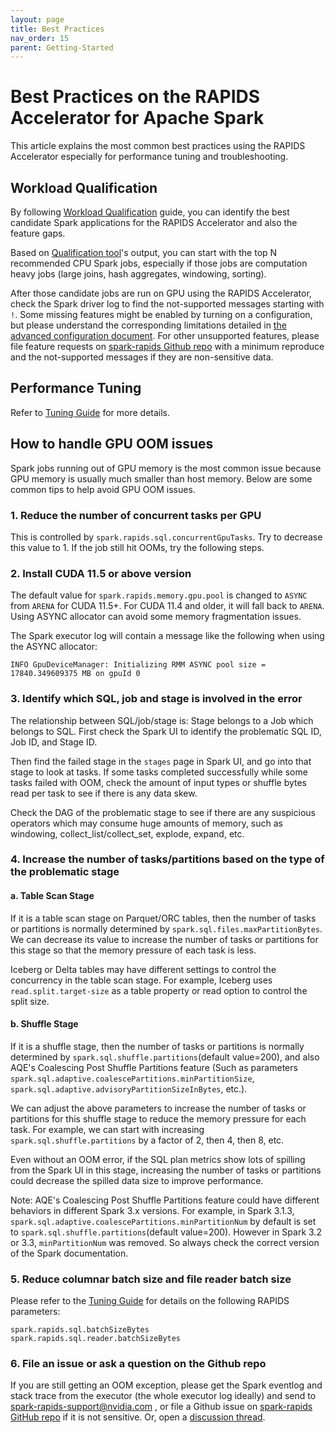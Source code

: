```yaml
---
layout: page
title: Best Practices
nav_order: 15
parent: Getting-Started
---
```


# Best Practices on the RAPIDS Accelerator for Apache Spark

This article explains the most common best practices using the RAPIDS Accelerator especially for 
performance tuning and troubleshooting.

## Workload Qualification

By following [Workload Qualification](./getting-started-workload-qualification.md) guide, you can 
identify the best candidate Spark applications for the RAPIDS Accelerator and also the feature gaps.

Based on [Qualification tool](../spark-qualification-tool.md)'s output, you can start with the top N
recommended CPU Spark jobs, especially if those jobs are computation heavy jobs (large joins, 
hash aggregates, windowing, sorting).

After those candidate jobs are run on GPU using the RAPIDS Accelerator, check the Spark driver 
log to find the not-supported messages starting with `!`. Some missing features might be enabled by
turning on a configuration, but please understand the corresponding limitations detailed in 
[the advanced configuration document](../additional-functionality/advanced_configs.md).
For other unsupported features, please file feature requests on 
[spark-rapids Github repo](https://github.com/NVIDIA/spark-rapids/issues) with a minimum reproduce
and the not-supported messages if they are non-sensitive data.

## Performance Tuning
Refer to [Tuning Guide](../tuning-guide.md) for more details.

## How to handle GPU OOM issues

Spark jobs running out of GPU memory is the most common issue because GPU memory is usually much 
smaller than host memory. Below are some common tips to help avoid GPU OOM issues.

### 1. Reduce the number of concurrent tasks per GPU

This is controlled by `spark.rapids.sql.concurrentGpuTasks`. Try to decrease this value to 1. 
If the job still hit OOMs, try the following steps.

### 2. Install CUDA 11.5 or above version

The default value for `spark.rapids.memory.gpu.pool` is changed to `ASYNC` from `ARENA` for CUDA 
11.5+. For CUDA 11.4 and older, it will fall back to `ARENA`.
Using ASYNC allocator can avoid some memory fragmentation issues.

The Spark executor log will contain a message like the following when using the ASYNC allocator:

```
INFO GpuDeviceManager: Initializing RMM ASYNC pool size = 17840.349609375 MB on gpuId 0
```

### 3. Identify which SQL, job and stage is involved in the error

The relationship between SQL/job/stage is: Stage belongs to a Job which belongs to SQL.
First check the Spark UI to identify the problematic SQL ID, Job ID, and Stage ID.

Then find the failed stage in the `stages` page in Spark UI, and go into that stage to look at tasks.
If some tasks completed successfully while some tasks failed with OOM, check the amount of input 
types or shuffle bytes read per task to see if there is any data skew.

Check the DAG of the problematic stage to see if there are any suspicious operators which may 
consume huge amounts of memory, such as windowing, collect_list/collect_set, explode, expand, etc. 

### 4. Increase the number of tasks/partitions based on the type of the problematic stage

#### a. Table Scan Stage

If it is a table scan stage on Parquet/ORC tables, then the number of tasks or partitions is normally 
determined by `spark.sql.files.maxPartitionBytes`. We can decrease its value to increase the
number of tasks or partitions for this stage so that the memory pressure of each task is less. 

Iceberg or Delta  tables may have different settings to control the concurrency in the table
scan stage. For example, Iceberg uses `read.split.target-size` as a table property or read option
to control the split size.

#### b. Shuffle Stage

If it is a shuffle stage, then the number of tasks or partitions is normally determined by 
`spark.sql.shuffle.partitions`(default value=200), and also AQE's Coalescing Post Shuffle Partitions
feature (Such as parameters `spark.sql.adaptive.coalescePartitions.minPartitionSize`, 
`spark.sql.adaptive.advisoryPartitionSizeInBytes`, etc.).

We can adjust the above parameters to increase the number of tasks or partitions for this shuffle
stage to  reduce the memory pressure for each task. For example, we can start with increasing 
`spark.sql.shuffle.partitions` by a factor of 2, then 4, then 8, etc.

Even without an OOM error, if the SQL plan metrics show lots of spilling from the
Spark UI in this stage, increasing the number of tasks or partitions could decrease the
spilled data size to improve performance.

Note: AQE's Coalescing Post Shuffle Partitions feature could have different behaviors in different 
Spark 3.x versions. For example, in Spark 3.1.3, `spark.sql.adaptive.coalescePartitions.minPartitionNum`
by default is set to `spark.sql.shuffle.partitions`(default value=200). However in Spark 3.2 or 3.3, 
`minPartitionNum` was removed. So always check the correct version of the Spark documentation.

### 5. Reduce columnar batch size and file reader batch size

Please refer to the [Tuning Guide](../tuning-guide.md#columnar-batch-size) for details on the following 
RAPIDS parameters:
```
spark.rapids.sql.batchSizeBytes
spark.rapids.sql.reader.batchSizeBytes
```

### 6. File an issue or ask a question on the Github repo

If you are still getting an OOM exception, please get the Spark eventlog and stack trace from the 
executor (the whole executor log ideally) and send to spark-rapids-support@nvidia.com , or file a 
Github issue on [spark-rapids GitHub repo](https://github.com/NVIDIA/spark-rapids/issues) if it is 
not sensitive.  Or, open a [discussion thread](https://github.com/NVIDIA/spark-rapids/discussions).  